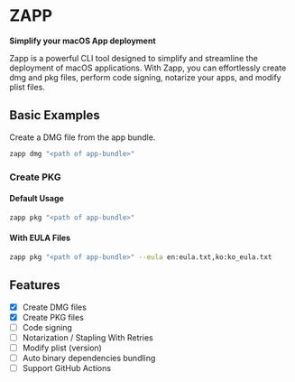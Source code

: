 # ZAPP

**Simplify your macOS App deployment**

Zapp is a powerful CLI tool designed to simplify and streamline the deployment of macOS applications. With Zapp, you can effortlessly create dmg and pkg files, perform code signing, notarize your apps, and modify plist files.


## Basic Examples
Create a DMG file from the app bundle.
```bash
zapp dmg "<path of app-bundle>"
```
### Create PKG
#### Default Usage
```bash
zapp pkg "<path of app-bundle>"
```
#### With EULA Files
```bash
zapp pkg "<path of app-bundle>" --eula en:eula.txt,ko:ko_eula.txt
```

## Features
- [x] Create DMG files
- [x] Create PKG files
- [ ] Code signing
- [ ] Notarization / Stapling With Retries
- [ ] Modify plist (version)
- [ ] Auto binary dependencies bundling
- [ ] Support GitHub Actions
